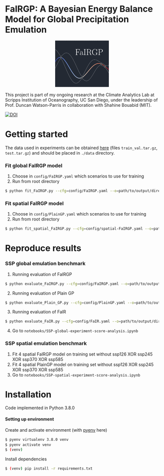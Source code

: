 # FaIRGP: A Bayesian Energy Balance Model for Global Precipitation Emulation

<p align="center">
  <img width="35%" src="docs/img/fairgp-logo.png"/>
</p>

This project is part of my ongoing research at the Climate Analytics Lab at Scripps Institution of Oceanography, UC San Diego, under the leadership of Prof. Duncan Watson-Parris in collaboration with Shahine Bouabid (MIT).
        
[![DOI](https://zenodo.org/badge/DOI/10.5281/zenodo.8180360.svg)](https://doi.org/10.5281/zenodo.8180360)


# Getting started

The data used in experiments can be obtained [here](https://zenodo.org/record/7064308) (files `train_val.tar.gz`, `test.tar.gz`) and should be placed in `./data` directory.


### Fit global FaIRGP model
1. Choose in `config/FaIRGP.yaml` which scenarios to use for training
2. Run from root directory
```bash
$ python fit_FaIRGP.py --cfg=config/FaIRGP.yaml --o=path/to/output/directory
```

### Fit spatial FaIRGP model
1. Choose in `config/PlainGP.yaml` which scenarios to use for training
2. Run from root directory
```bash
$ python fit_spatial_FaIRGP.py --cfg=config/spatial-FaIRGP.yaml --o=path/to/output/directory
```


# Reproduce results

### SSP global emulation benchmark

1. Running evaluation of FaIRGP
```bash
$ python evaluate_FaIRGP.py --cfg=config/FaIRGP.yaml --o=path/to/output/directory
```

2. Running evaluation of Plain GP
```bash
$ python evaluate_Plain_GP.py --cfg=config/PlainGP.yaml --o=path/to/output/directory
```

3. Running evaluation of FaIR
```bash
$ python evaluate_FaIR.py --cfg=config/FaIR.yaml --o=path/to/output/directory
```

4. Go to `notebooks/SSP-global-experiment-score-analysis.ipynb`


### SSP spatial emulation benchmark

1. Fit 4 spatial FaIRGP model on training set without ssp126 XOR ssp245 XOR ssp370 XOR ssp585
2. Fit 4 spatial PlainGP model on training set without ssp126 XOR ssp245 XOR ssp370 XOR ssp585
3. Go to `notebooks/SSP-spatial-experiment-score-analysis.ipynb`



# Installation

Code implemented in Python 3.8.0

#### Setting up environment

Create and activate environment (with [pyenv](https://www.devopsroles.com/install-pyenv/) here)
```bash
$ pyenv virtualenv 3.8.0 venv
$ pyenv activate venv
$ (venv)
```

Install dependencies
```bash
$ (venv) pip install -r requirements.txt
```

```

